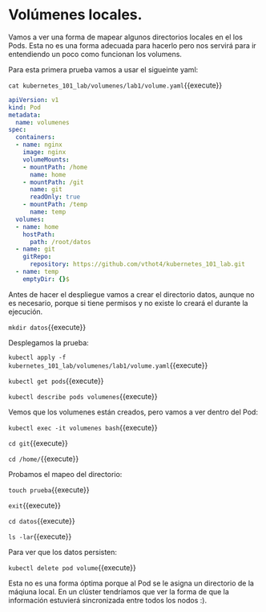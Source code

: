 # Volúmenes locales.

Vamos a ver una forma de mapear algunos directorios locales en el los Pods. Esta no es una forma adecuada para hacerlo pero nos servirá para ir entendiendo un poco como funcionan los volumens.

Para esta primera prueba vamos a usar el sigueinte yaml:

`cat kubernetes_101_lab/volumenes/lab1/volume.yaml`{{execute}}

```yaml
apiVersion: v1
kind: Pod
metadata:
  name: volumenes
spec:
  containers:
  - name: nginx
    image: nginx
    volumeMounts:
    - mountPath: /home
      name: home
    - mountPath: /git
      name: git
      readOnly: true
    - mountPath: /temp
      name: temp
  volumes:
  - name: home
    hostPath:
      path: /root/datos
  - name: git
    gitRepo:
      repository: https://github.com/vthot4/kubernetes_101_lab.git
  - name: temp
    emptyDir: {}$
```

Antes de hacer el despliegue vamos a crear el directorio datos, aunque no es necesario, porque si tiene permisos y no existe lo creará el durante la ejecución.

`mkdir datos`{{execute}}

Desplegamos la prueba:

`kubectl apply -f kubernetes_101_lab/volumenes/lab1/volume.yaml`{{execute}}

`kubectl get pods`{{execute}}

`kubectl describe pods volumenes`{{execute}}

Vemos que los volumenes están creados, pero vamos a ver dentro del Pod:

`kubectl exec -it volumenes bash`{{execute}}

`cd git`{{execute}}

`cd /home/`{{execute}}

Probamos el mapeo del directorio:

`touch prueba`{{execute}}

`exit`{{execute}}

`cd datos`{{execute}}

`ls -lar`{{execute}}

Para ver que los datos persisten:

`kubectl delete pod volume`{{execute}}

Esta no es una forma óptima porque al Pod se le asigna un directorio de la máqiuna local. En un clúster tendríamos que ver la forma de que la información estuvierá sincronizada entre todos los nodos :).



